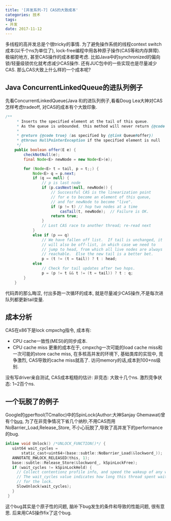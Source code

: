 ```yaml
---
title: '[并发系列-7] CAS的大致成本'
categories: 技术
tags:
- 并发
date: 2017-11-12
---
```

多线程的高并发总是个很tricky的事情. 为了避免操作系统的线程context switch成本(以千个ns为单位了), lock-free编程中用各种原子操作(CAS等和内存屏障). 极端的地方, 甚至CAS操作的成本都要考虑. 比如Java中的synchronized的偏向锁/轻量级锁优化就考虑减少CAS操作. 还有JUC包中的一些实现也是尽量减少CAS.
那么CAS大致上什么样的一个成本呢?
<!--more-->
## Java ConcurrentLinkedQueue的进队列例子
先看ConcurrentLinkedQueue(Java 8)的进队列例子,看看Doug Lea大神对CAS怎样考虑tradeoff, 对CAS的成本有个大致印象.
```Java
/**
     * Inserts the specified element at the tail of this queue.
     * As the queue is unbounded, this method will never return {@code false}.
     *
     * @return {@code true} (as specified by {@link Queue#offer})
     * @throws NullPointerException if the specified element is null
     */
    public boolean offer(E e) {
        checkNotNull(e);
        final Node<E> newNode = new Node<E>(e);

        for (Node<E> t = tail, p = t;;) {
            Node<E> q = p.next;
            if (q == null) {
                // p is last node
                if (p.casNext(null, newNode)) {
                    // Successful CAS is the linearization point
                    // for e to become an element of this queue,
                    // and for newNode to become "live".
                    if (p != t) // hop two nodes at a time
                        casTail(t, newNode);  // Failure is OK.
                    return true;
                }
                // Lost CAS race to another thread; re-read next
            }
            else if (p == q)
                // We have fallen off list.  If tail is unchanged, it
                // will also be off-list, in which case we need to
                // jump to head, from which all live nodes are always
                // reachable.  Else the new tail is a better bet.
                p = (t != (t = tail)) ? t : head;
            else
                // Check for tail updates after two hops.
                p = (p != t && t != (t = tail)) ? t : q;
        }
    }
```
代码弄的那么晦涩, 付出多跑一次循环的成本, 就是尽量减少CAS操作,不是每次进队列都更新tail变量.

## 成本分析
CAS在x86下是lock cmpxchg指令, 成本有:
* CPU cache一致性(MESI)的同步成本.
* CPU cache miss
更重的成本在于, cmpxchg一次可能的load cache miss和一次可能的store cache miss, 在多核高并发的环境下, 基础类库的实现中, 竞争激烈, CAS导致的cache miss就高了. 访问memory的话,成本到100+ns级别.

没有写driver亲自测试, CAS成本粗糙的估计:
非竞态: 大致十几个ns.
激烈竞争状态: 1~2百个ns.

## 一个玩脱了的例子
Google的gperftool(TCmalloc)中的SpinLock(Author:大神Sanjay Ghemawat)曾有个[bug](https://github.com/gperftools/gperftools/issues/494), 为了在非竞争情况下省几个纳秒,不用CAS而用NoBarrier_Load,Release_Store, 不小心玩脱了,导致了高并发下的performance的bug.
```c
inline void Unlock() /*UNLOCK_FUNCTION()*/ {
   uint64 wait_cycles =
       static_cast<uint64>(base::subtle::NoBarrier_Load(&lockword_));
   ANNOTATE_RWLOCK_RELEASED(this, 1);
   base::subtle::Release_Store(&lockword_, kSpinLockFree);
   if (wait_cycles != kSpinLockHeld) {
     // Collect contentionz profile info, and speed the wakeup of any waiter.
     // The wait_cycles value indicates how long this thread spent waiting
     // for the lock.
     SlowUnlock(wait_cycles);
   }
 }

```
这个bug其实是个原子性的问题, 脑补下bug发生的条件和导致的性能问题, 很有意思. 后来用CAS操作fix了这个bug.
